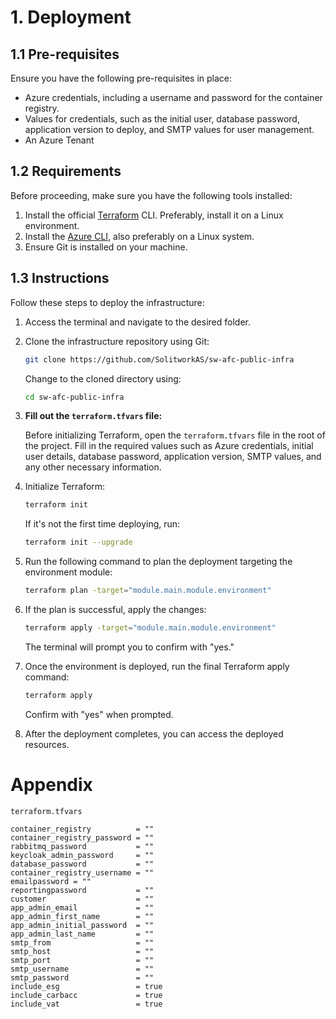 # 1. Deployment

## 1.1 Pre-requisites

Ensure you have the following pre-requisites in place:

- Azure credentials, including a username and password for the container registry.
- Values for credentials, such as the initial user, database password, application version to deploy, and SMTP values for user management.
- An Azure Tenant

## 1.2 Requirements

Before proceeding, make sure you have the following tools installed:

1. Install the official [Terraform](https://www.terraform.io/) CLI. Preferably, install it on a Linux environment.
2. Install the [Azure CLI](https://learn.microsoft.com/en-us/cli/azure/install-azure-cli), also preferably on a Linux system.
3. Ensure Git is installed on your machine.

## 1.3 Instructions

Follow these steps to deploy the infrastructure:

1. Access the terminal and navigate to the desired folder.

2. Clone the infrastructure repository using Git:

    ```bash
    git clone https://github.com/SolitworkAS/sw-afc-public-infra
    ```

    Change to the cloned directory using:

    ```bash
    cd sw-afc-public-infra
    ```

3. **Fill out the `terraform.tfvars` file:**

   Before initializing Terraform, open the `terraform.tfvars` file in the root of the project. Fill in the required values such as Azure credentials, initial user details, database password, application version, SMTP values, and any other necessary information.

4. Initialize Terraform:

    ```bash
    terraform init
    ```

    If it's not the first time deploying, run:

    ```bash
    terraform init --upgrade
    ```

5. Run the following command to plan the deployment targeting the environment module:

    ```bash
    terraform plan -target="module.main.module.environment"
    ```

6. If the plan is successful, apply the changes:

    ```bash
    terraform apply -target="module.main.module.environment"
    ```

    The terminal will prompt you to confirm with "yes."

7. Once the environment is deployed, run the final Terraform apply command:

    ```bash
    terraform apply
    ```

    Confirm with "yes" when prompted.

8. After the deployment completes, you can access the deployed resources.

# Appendix

`terraform.tfvars`
```hcl
container_registry          = ""
container_registry_password = ""
rabbitmq_password           = ""
keycloak_admin_password     = ""
database_password           = ""
container_registry_username = ""
emailpassword = ""
reportingpassword           = ""
customer                    = ""
app_admin_email             = ""
app_admin_first_name        = ""
app_admin_initial_password  = ""
app_admin_last_name         = ""
smtp_from                   = ""
smtp_host                   = ""
smtp_port                   = ""
smtp_username               = ""
smtp_password               = ""
include_esg                 = true
include_carbacc             = true
include_vat                 = true
```